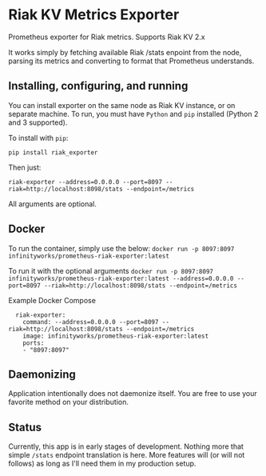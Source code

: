 # Riak KV Metrics Exporter

Prometheus exporter for Riak metrics.
Supports Riak KV 2.x

It works simply by fetching available Riak /stats enpoint from the node, parsing its metrics 
and converting to format that Prometheus understands.

## Installing, configuring, and running

You can install exporter on the same node as Riak KV instance, or on separate machine.
To run, you must have ``Python`` and ``pip`` installed (Python 2 and 3 supported).

To install with ``pip``:

```
pip install riak_exporter
```

Then just:

```
riak-exporter --address=0.0.0.0 --port=8097 --riak=http://localhost:8098/stats --endpoint=/metrics
```

All arguments are optional.

## Docker

To run the container, simply use the below:
`docker run -p 8097:8097 infinityworks/prometheus-riak-exporter:latest`

To run it with the optional arguments
`docker run -p 8097:8097 infinityworks/prometheus-riak-exporter:latest --address=0.0.0.0 --port=8097 --riak=http://localhost:8098/stats --endpoint=/metrics`

Example Docker Compose

```
  riak-exporter:
    command: --address=0.0.0.0 --port=8097 --riak=http://localhost:8098/stats --endpoint=/metrics
    image: infinityworks/prometheus-riak-exporter:latest
    ports:
    - "8097:8097"
```
 
## Daemonizing

Application intentionally does not daemonize itself. You are free to use your favorite method on your distribution.

## Status

Currently, this app is in early stages of development. Nothing more that simple ``/stats`` endpoint translation
is here. More features will (or will not follows) as long as I'll need them in my production setup.
